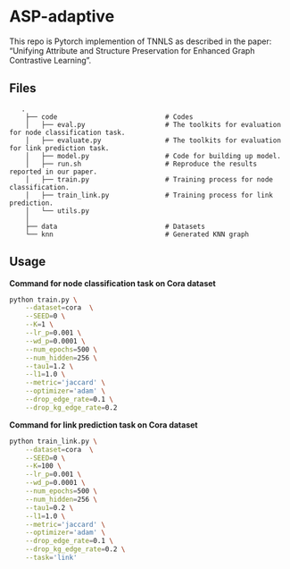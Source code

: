 # ASP-adaptive

This repo is Pytorch implemention of TNNLS as described in the paper: “Unifying Attribute and Structure Preservation for Enhanced Graph Contrastive Learning”.

## Files
```
   .
    ├── code                           # Codes
    │   ├── eval.py                    # The toolkits for evaluation for node classification task.
    │   ├── evaluate.py                # The toolkits for evaluation for link prediction task.
    │   ├── model.py                   # Code for building up model.
    │   ├── run.sh                     # Reproduce the results reported in our paper.
    │   ├── train.py                   # Training process for node classification.
    │   ├── train_link.py              # Training process for link prediction.
    │   └── utils.py                   
    │
    ├── data                           # Datasets
    └── knn                            # Generated KNN graph
```
## Usage
**Command for node classification task on Cora dataset**
```bash
python train.py \
    --dataset=cora  \
    --SEED=0 \
    --K=1 \
    --lr_p=0.001 \
    --wd_p=0.0001 \
    --num_epochs=500 \
    --num_hidden=256 \
    --tau1=1.2 \
    --l1=1.0 \
    --metric='jaccard' \
    --optimizer='adam' \
    --drop_edge_rate=0.1 \
    --drop_kg_edge_rate=0.2
```
**Command for link prediction task on Cora dataset**
```bash
python train_link.py \
    --dataset=cora  \
    --SEED=0 \
    --K=100 \
    --lr_p=0.001 \
    --wd_p=0.0001 \
    --num_epochs=500 \
    --num_hidden=256 \
    --tau1=0.2 \
    --l1=1.0 \
    --metric='jaccard' \
    --optimizer='adam' \
    --drop_edge_rate=0.1 \
    --drop_kg_edge_rate=0.2 \
    --task='link'
```
